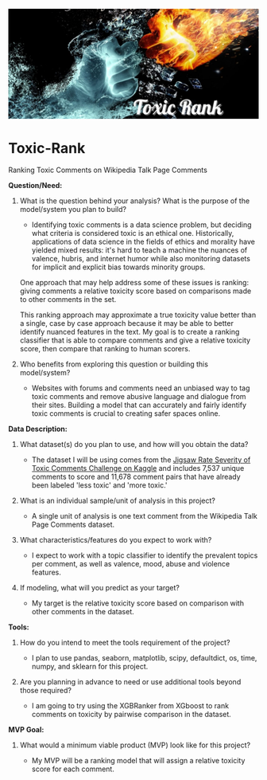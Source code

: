 ![Banner](https://github.com/CeliaSagas/Toxic-Rank/blob/cd126104b0888344df38e08faaf918457d3d12a1/img/Toxic%20Rank.jpg)



# Toxic-Rank
Ranking Toxic Comments on Wikipedia Talk Page Comments




**Question/Need:**

1. What is the question behind your analysis? What is the purpose of the model/system you plan to build?

      - Identifying toxic comments is a data science problem, but deciding what criteria is considered toxic is an ethical one. Historically, applications of data science in the fields of ethics and morality have yielded mixed results: it's hard to teach a machine the nuances of valence, hubris, and internet humor while also monitoring datasets for implicit and explicit bias towards minority groups.

      One approach that may help address some of these issues is ranking: giving comments a relative toxicity score based on comparisons made to other comments in the set.

      This ranking approach may approximate a true toxicity value better than a single, case by case approach because it may be able to better identify nuanced features in the text. My goal is to create a ranking classifier that is able to compare comments and give a relative toxicity score, then compare that ranking to human scorers.




2. Who benefits from exploring this question or building this model/system?

    - Websites with forums and comments need an unbiased way to tag toxic comments and remove abusive language and dialogue from their sites. Building a model that can accurately and fairly identify toxic comments is crucial to creating safer spaces online.



**Data Description:**

1. What dataset(s) do you plan to use, and how will you obtain the data?

    - The dataset I will be using comes from the [Jigsaw Rate Severity of Toxic Comments Challenge on Kaggle](https://www.kaggle.com/c/jigsaw-toxic-severity-rating/data) and includes 7,537 unique comments to score and 11,678 comment pairs that have already been labeled 'less toxic' and 'more toxic.'

2. What is an individual sample/unit of analysis in this project?

    - A single unit of analysis is one text comment from the Wikipedia Talk Page Comments dataset.


3. What characteristics/features do you expect to work with?

    - I expect to work with a topic classifier to identify the prevalent topics per comment, as well as valence, mood, abuse and violence features.


4. If modeling, what will you predict as your target?

    - My target is the relative toxicity score based on comparison with other comments in the dataset.



**Tools:**

1. How do you intend to meet the tools requirement of the project?

    - I plan to use pandas, seaborn, matplotlib, scipy, defaultdict, os, time, numpy, and sklearn for this project.

2. Are you planning in advance to need or use additional tools beyond those required?

    - I am going to try using the XGBRanker from XGboost to rank comments on toxicity by pairwise comparison in the dataset.



**MVP Goal:**

1. What would a minimum viable product (MVP) look like for this project?

    - My MVP will be a ranking model that will assign a relative toxicity score for each comment.
